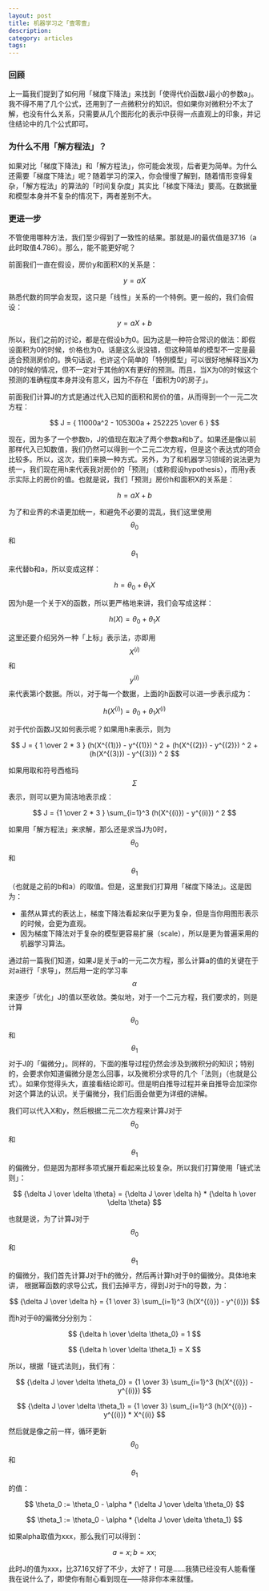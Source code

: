 ```yaml
---
layout: post
title: 机器学习之「壹零壹」
description: 
category: articles
tags: 
---
```

### 回顾
上一篇我们提到了如何用「梯度下降法」来找到「使得代价函数J最小的参数a」。我不得不用了几个公式，还用到了一点微积分的知识。但如果你对微积分不太了解，也没有什么关系，只需要从几个图形化的表示中获得一点直观上的印象，并记住结论中的几个公式即可。

### 为什么不用「解方程法」？
如果对比「梯度下降法」和「解方程法」，你可能会发现，后者更为简单。为什么还需要「梯度下降法」呢？随着学习的深入，你会慢慢了解到，随着情形变得复杂，「解方程法」的算法的「时间复杂度」其实比「梯度下降法」要高。在数据量和模型本身并不复杂的情况下，两者差别不大。

### 更进一步
不管使用哪种方法，我们至少得到了一致性的结果。那就是J的最优值是37.16（a此时取值4.786）。那么，能不能更好呢？

前面我们一直在假设，房价y和面积X的关系是：

$$ y = aX $$

熟悉代数的同学会发现，这只是「线性」关系的一个特例。更一般的，我们会假设：

$$ y = aX + b $$

所以，我们之前的讨论，都是在假设b为0。因为这是一种符合常识的做法：即假设面积为0的时候，价格也为0。话是这么说没错，但这种简单的模型不一定是最适合预测房价的。换句话说，也许这个简单的「特例模型」可以很好地解释当X为0的时候的情况，但不一定对于其他的X有更好的预测。而且，当X为0的时候这个预测的准确程度本身并没有意义，因为不存在「面积为0的房子」。

前面我们计算J的方式是通过代入已知的面积和房价的值，从而得到一个一元二次方程：

$$ J = { 11000a^2 - 105300a + 252225 \over 6 } $$

现在，因为多了一个参数b，J的值现在取决了两个参数a和b了。如果还是像以前那样代入已知数值，我们仍然可以得到一个二元二次方程，但是这个表达式的项会比较多。所以，这次，我们来换一种方式。另外，为了和机器学习领域的说法更为统一，我们现在用h来代表我对房价的「预测」（或称假设hypothesis），而用y表示实际上的房价的值。也就是说，我们「预测」房价h和面积X的关系是：

$$ h = aX + b $$

为了和业界的术语更加统一，和避免不必要的混乱，我们这里使用$$\theta_0$$和$$\theta_1$$来代替b和a，所以变成这样：

$$ h = \theta_0 +\theta_1 X $$

因为h是一个关于X的函数，所以更严格地来讲，我们会写成这样：

$$ h(X) = \theta_0 +\theta_1 X $$

这里还要介绍另外一种「上标」表示法，亦即用$$X^{(i)}$$和$$y^{(i)}$$来代表第i个数据。所以，对于每一个数据，上面的h函数可以进一步表示成为：

$$ h(X^{(i)}) = \theta_0 +\theta_1 X^{(i)} $$

对于代价函数J又如何表示呢？如果用h来表示，则为

$$ J = { 1 \over 2 * 3 } (h(X^{(1)}) - y^{(1)}) ^ 2  + (h(X^{(2)}) - y^{(2)}) ^ 2 + (h(X^{(3)}) - y^{(3)}) ^ 2 $$ 

如果用取和符号西格玛$$\Sigma$$表示，则可以更为简洁地表示成：

$$ J = {1 \over 2 * 3 } \sum_{i=1}^3 (h(X^{(i)})  - y^{(i)}) ^ 2  $$

如果用「解方程法」来求解，那么还是求当J为0时，$$\theta_0$$和$$\theta_1$$（也就是之前的b和a）的取值。但是，这里我们打算用「梯度下降法」。这是因为：

* 虽然从算式的表达上，梯度下降法看起来似乎更为复杂，但是当你用图形表示的时候，会更为直观。
* 因为梯度下降法对于复杂的模型更容易扩展（scale），所以是更为普遍采用的机器学习算法。

通过前一篇我们知道，如果J是关于a的一元二次方程，那么计算a的值的关键在于对a进行「求导」，然后用一定的学习率$$\alpha$$来逐步「优化」J的值以至收敛。类似地，对于一个二元方程，我们要求的，则是计算$$\theta_0$$和$$\theta_1$$对于J的「偏微分」。同样的，下面的推导过程仍然会涉及到微积分的知识；特别的，会要求你知道偏微分是怎么回事，以及微积分求导的几个「法则」（也就是公式）。如果你觉得头大，直接看结论即可。但是明白推导过程并亲自推导会加深你对这个算法的认识。关于偏微分，我们后面会做更为详细的讲解。

我们可以代入X和y，然后根据二元二次方程来计算J对于$$\theta_0$$和$$\theta_1$$的偏微分，但是因为那样多项式展开看起来比较复杂。所以我们打算使用「链式法则」：

$$ {\delta J \over \delta \theta} = {\delta J \over \delta h}  * {\delta h \over \delta \theta}  $$

也就是说，为了计算J对于$$\theta_0$$和$$\theta_1$$的偏微分，我们首先计算J对于h的微分，然后再计算h对于θ的偏微分。具体地来讲，
根据幂函数的求导公式，我们去掉平方，得到J对于h的导数，为：

$$ {\delta J \over \delta h} = {1 \over 3} \sum_{i=1}^3 (h(X^{(i)})  - y^{(i)})  $$ 

而h对于θ的偏微分分别为：

$$ {\delta h \over \delta \theta_0} = 1 $$ 

$$ {\delta h \over \delta \theta_1} = X $$ 

所以，根据「链式法则」，我们有：

$$ {\delta J \over \delta \theta_0} =  {1 \over 3} \sum_{i=1}^3 (h(X^{(i)})  - y^{(i)}) $$ 

$$ {\delta J \over \delta \theta_1} =  {1 \over 3} \sum_{i=1}^3 (h(X^{(i)})  - y^{(i)}) * X^{(i)} $$ 

然后就是像之前一样，循环更新$$\theta_0$$和$$\theta_1$$的值：

$$ \theta_0 := \theta_0 - \alpha * {\delta J \over \delta \theta_0}  $$ 

$$ \theta_1 := \theta_0 - \alpha * {\delta J \over \delta \theta_1}   $$ 

如果alpha取值为xxx，那么我们可以得到：

$$ a = x; b = xx;$$ 

此时J的值为xxx，比37.16又好了不少，太好了！可是……我猜已经没有人能看懂我在说什么了，即使你有耐心看到现在——除非你本来就懂。